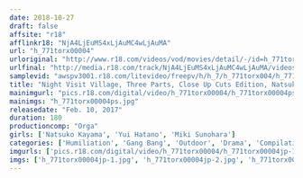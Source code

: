 ```yaml
---
date: 2018-10-27
draft: false
affsite: "r18"
afflinkr18: "NjA4LjEuMS4xLjAuMC4wLjAuMA"
url: "h_771torx00004"
urloriginal: "http://www.r18.com/videos/vod/movies/detail/-/id=h_771torx00004"
urlfinal: "http://media.r18.com/track/NjA4LjEuMS4xLjAuMC4wLjAuMA/videos/vod/movies/detail/-/id=h_771torx00004"
samplevid: "awspv3001.r18.com/litevideo/freepv/h/h_7/h_771torx004/h_771torx004_dmb_w.mp4"
title: "Night Visit Village, Three Parts, Close Up Cuts Edition, Natsuko Kayama / Miki Sunohara / Yui Hatano 180 Minutes"
mainimgurl: "pics.r18.com/digital/video/h_771torx00004/h_771torx00004ps.jpg"
mainimgs: "h_771torx00004ps.jpg"
releasedate: "Feb. 10, 2017"
duration: 180
productioncomp: "Orga"
girls: ['Natsuko Kayama', 'Yui Hatano', 'Miki Sunohara']
categories: ['Humiliation', 'Gang Bang', 'Outdoor', 'Drama', 'Compilation', 'Hi-Def']
imgurls: ['pics.r18.com/digital/video/h_771torx00004/h_771torx00004jp-1.jpg', 'pics.r18.com/digital/video/h_771torx00004/h_771torx00004jp-2.jpg', 'pics.r18.com/digital/video/h_771torx00004/h_771torx00004jp-3.jpg', 'pics.r18.com/digital/video/h_771torx00004/h_771torx00004jp-4.jpg', 'pics.r18.com/digital/video/h_771torx00004/h_771torx00004jp-5.jpg', 'pics.r18.com/digital/video/h_771torx00004/h_771torx00004jp-6.jpg', 'pics.r18.com/digital/video/h_771torx00004/h_771torx00004jp-7.jpg', 'pics.r18.com/digital/video/h_771torx00004/h_771torx00004jp-8.jpg', 'pics.r18.com/digital/video/h_771torx00004/h_771torx00004jp-9.jpg', 'pics.r18.com/digital/video/h_771torx00004/h_771torx00004jp-10.jpg', 'pics.r18.com/digital/video/h_771torx00004/h_771torx00004jp-11.jpg', 'pics.r18.com/digital/video/h_771torx00004/h_771torx00004jp-12.jpg', 'pics.r18.com/digital/video/h_771torx00004/h_771torx00004jp-13.jpg', 'pics.r18.com/digital/video/h_771torx00004/h_771torx00004jp-14.jpg', 'pics.r18.com/digital/video/h_771torx00004/h_771torx00004jp-15.jpg', 'pics.r18.com/digital/video/h_771torx00004/h_771torx00004jp-16.jpg', 'pics.r18.com/digital/video/h_771torx00004/h_771torx00004jp-17.jpg', 'pics.r18.com/digital/video/h_771torx00004/h_771torx00004jp-18.jpg', 'pics.r18.com/digital/video/h_771torx00004/h_771torx00004jp-19.jpg', 'pics.r18.com/digital/video/h_771torx00004/h_771torx00004jp-20.jpg']
imgs: ['h_771torx00004jp-1.jpg', 'h_771torx00004jp-2.jpg', 'h_771torx00004jp-3.jpg', 'h_771torx00004jp-4.jpg', 'h_771torx00004jp-5.jpg', 'h_771torx00004jp-6.jpg', 'h_771torx00004jp-7.jpg', 'h_771torx00004jp-8.jpg', 'h_771torx00004jp-9.jpg', 'h_771torx00004jp-10.jpg', 'h_771torx00004jp-11.jpg', 'h_771torx00004jp-12.jpg', 'h_771torx00004jp-13.jpg', 'h_771torx00004jp-14.jpg', 'h_771torx00004jp-15.jpg', 'h_771torx00004jp-16.jpg', 'h_771torx00004jp-17.jpg', 'h_771torx00004jp-18.jpg', 'h_771torx00004jp-19.jpg', 'h_771torx00004jp-20.jpg']
---
```

